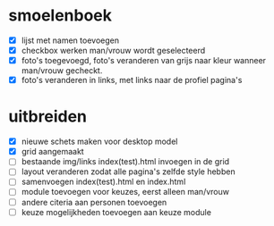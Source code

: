 # smoelenboek
- [x] lijst met namen toevoegen
- [x] checkbox werken man/vrouw wordt geselecteerd
- [x] foto's toegevoegd, foto's veranderen van grijs naar kleur wanneer man/vrouw gecheckt.
- [x] foto's veranderen in links, met links naar de profiel pagina's

# uitbreiden
- [x] nieuwe schets maken voor desktop model
- [x] grid aangemaakt
- [ ] bestaande img/links index(test).html invoegen in de grid
- [ ] layout veranderen zodat alle pagina's zelfde style hebben
- [ ] samenvoegen index(test).html en index.html 
- [ ] module toevoegen voor keuzes, eerst alleen man/vrouw
- [ ] andere citeria aan personen toevoegen
- [ ] keuze mogelijkheden toevoegen aan keuze module
